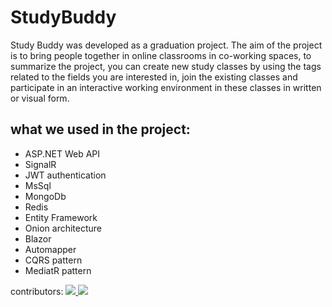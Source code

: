 # StudyBuddy
Study Buddy was developed as a graduation project. The aim of the project is to bring people together in online classrooms in co-working spaces, to summarize the project, you can create new study classes by using the tags related to the fields you are interested in, join the existing classes and participate in an interactive working environment in these classes in written or visual form.
## what we used in the project:
* ASP.NET Web API
* SignalR
* JWT authentication
* MsSql
* MongoDb
* Redis
* Entity Framework
* Onion architecture 
* Blazor
* Automapper
* CQRS pattern
* MediatR pattern

contributors: 
<a href = "https://github.com/emrebuyuktas/StudyBuddy/graphs/contributors">
  <img src = "https://contrib.rocks/image?repo = emrebuyuktas/repository_name"/>
  <img src = "https://contrib.rocks/image?repo = kilicceker/repository_name"/>
</a>

